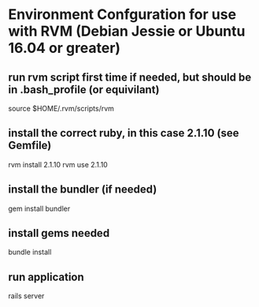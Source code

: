 # Environment Confguration for use with RVM (Debian Jessie or Ubuntu 16.04 or greater)


## run rvm script first time if needed, but should be in .bash_profile (or equivilant)

source $HOME/.rvm/scripts/rvm

## install the correct ruby, in this case 2.1.10 (see Gemfile)

rvm install 2.1.10
rvm use 2.1.10

## install the bundler (if needed)

gem install bundler

## install gems needed

bundle install

## run application

rails server

